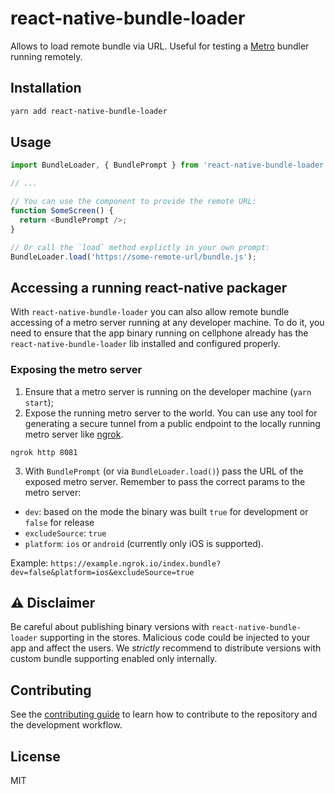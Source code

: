# react-native-bundle-loader

Allows to load remote bundle via URL.
Useful for testing a [Metro](https://github.com/facebook/metro) bundler running remotely.

## Installation

```sh
yarn add react-native-bundle-loader
```

## Usage

```js
import BundleLoader, { BundlePrompt } from 'react-native-bundle-loader';

// ...

// You can use the component to provide the remote URL:
function SomeScreen() {
  return <BundlePrompt />;
}

// Or call the `load` method explictly in your own prompt:
BundleLoader.load('https://some-remote-url/bundle.js');
```

## Accessing a running react-native packager

With `react-native-bundle-loader` you can also allow remote bundle accessing of a metro server running at any developer machine.
To do it, you need to ensure that the app binary running on cellphone already has the `react-native-bundle-loader` lib installed and configured properly.

### Exposing the metro server

1. Ensure that a metro server is running on the developer machine (`yarn start`);
2. Expose the running metro server to the world. You can use any tool for generating a secure tunnel from a public endpoint to the locally running metro server like [ngrok](https://ngrok.com/).

`ngrok http 8081`

3. With `BundlePrompt` (or via `BundleLoader.load()`) pass the URL of the exposed metro server.
Remember to pass the correct params to the metro server:
  - `dev`: based on the mode the binary was built `true` for development or `false` for release
  - `excludeSource`: `true`
  - `platform`: `ios` or `android` (currently only iOS is supported).

Example: `https://example.ngrok.io/index.bundle?dev=false&platform=ios&excludeSource=true`

## :warning: Disclaimer

Be careful about publishing binary versions with `react-native-bundle-loader` supporting in the stores. Malicious code could be injected to your app and affect the users. We *strictly* recommend to distribute versions with custom bundle supporting enabled only internally.

## Contributing

See the [contributing guide](CONTRIBUTING.md) to learn how to contribute to the repository and the development workflow.

## License

MIT
